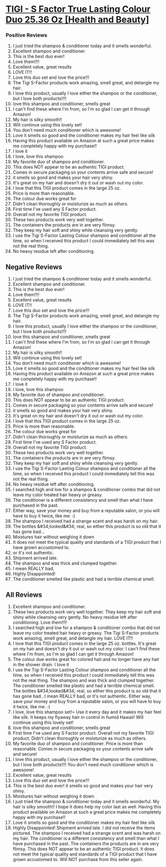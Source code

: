 # [TIGI - S Factor True Lasting Colour Duo 25.36 Oz [Health and Beauty]](https://products.checkmycream.com/products/TIGI-S-Factor-True-Lasting-Colour-Duo-25.36-Oz-Health-and-Beauty.html)

### Positive Reviews

<ol>
      <li>I just tried the shampoo &amp; conditioner today and it smells wonderful.  </li>
      <li>Excellent shampoo and conditioner.</li>
      <li>This is the best duo ever!</li>
      <li>Love them!!!!</li>
      <li>Excellent value, great results</li>
      <li>LOVE IT!!</li>
      <li>Love this duo set and love the price!!!</li>
      <li>The Tigi S-Factor products work amazing, smell great, and detangle my hair.</li>
      <li>I love this product, usually I love either the shampoo or the conditioner, but I love both products!!!!</li>
      <li>love this shampoo and conditioner, smells great</li>
      <li>I can&#x27;t find these where I&#x27;m from, so I&#x27;m so glad I can get it through Amazon!</li>
      <li>My hair is silky smooth!!</li>
      <li>Will continue using this lovely set!</li>
      <li>You don&#x27;t need much conditioner which is awesome!</li>
      <li>Love it smells so good and the conditioner makes my hair feel like silk</li>
      <li>Having this product available on Amazon at such a great price makes me completely happy with my purchase!!</li>
      <li>I love it</li>
      <li>I love, love this shampoo</li>
      <li>My favorite duo of shampoo and conditioner.</li>
      <li>This does NOT appear to be an authentic TIGI product.</li>
      <li>Comes in secure packaging so your contents arrive safe and secure!</li>
      <li>it smells so good and makes your hair very shiny.</li>
      <li>It&#x27;s great on my hair and doesn&#x27;t dry it out or wash out my color.  </li>
      <li>I love that this TIGI product comes in the large 25 oz.</li>
      <li>Price is more than reasonable.</li>
      <li>The colour due works great for</li>
      <li>Didn&#x27;t clean thoroughly or moisturize as much as others.</li>
      <li>First time I&#x27;ve used any S Factor product.</li>
      <li>Overall not my favorite TIGI product.</li>
      <li>These two products work very well together.  </li>
      <li>The containers the products are in are very flimsy.  </li>
      <li>They keep my hair soft and shiny while cleansing very gently.  </li>
      <li>I use the Tigi S-Factor Lasting Colour shampoo and conditioner all the time, so when I received this product I could immediately tell this was not the real thing.</li>
      <li>No heavy residue left after conditioning.  </li>
</ol>


<h2>Negative Reviews</h2>
<ol>
<li> I just tried the shampoo &amp; conditioner today and it smells wonderful.  </li>
<li> Excellent shampoo and conditioner.</li>
<li> This is the best duo ever!</li>
<li> Love them!!!!</li>
<li> Excellent value, great results</li>
<li> LOVE IT!!</li>
<li> Love this duo set and love the price!!!</li>
<li> The Tigi S-Factor products work amazing, smell great, and detangle my hair.</li>
<li> I love this product, usually I love either the shampoo or the conditioner, but I love both products!!!!</li>
<li> love this shampoo and conditioner, smells great</li>
<li> I can&#x27;t find these where I&#x27;m from, so I&#x27;m so glad I can get it through Amazon!</li>
<li> My hair is silky smooth!!</li>
<li> Will continue using this lovely set!</li>
<li> You don&#x27;t need much conditioner which is awesome!</li>
<li> Love it smells so good and the conditioner makes my hair feel like silk</li>
<li> Having this product available on Amazon at such a great price makes me completely happy with my purchase!!</li>
<li> I love it</li>
<li> I love, love this shampoo</li>
<li> My favorite duo of shampoo and conditioner.</li>
<li> This does NOT appear to be an authentic TIGI product.</li>
<li> Comes in secure packaging so your contents arrive safe and secure!</li>
<li> it smells so good and makes your hair very shiny.</li>
<li> It&#x27;s great on my hair and doesn&#x27;t dry it out or wash out my color.  </li>
<li> I love that this TIGI product comes in the large 25 oz.</li>
<li> Price is more than reasonable.</li>
<li> The colour due works great for</li>
<li> Didn&#x27;t clean thoroughly or moisturize as much as others.</li>
<li> First time I&#x27;ve used any S Factor product.</li>
<li> Overall not my favorite TIGI product.</li>
<li> These two products work very well together.  </li>
<li> The containers the products are in are very flimsy.  </li>
<li> They keep my hair soft and shiny while cleansing very gently.  </li>
<li> I use the Tigi S-Factor Lasting Colour shampoo and conditioner all the time, so when I received this product I could immediately tell this was not the real thing.</li>
<li> No heavy residue left after conditioning.  </li>
<li> I searched high and low for a shampoo &amp; conditioner combo that did not leave my color treated hair heavy or greasy.</li>
<li> The conditioner is a different consistency and smell than what I have purchased in the past.  </li>
<li> Either way, save your money and buy from a reputable salon, or you will have to buy it twice, like me. :(</li>
<li> The shampoo I received had a strange scent and was harsh on my hair.  </li>
<li> The bottles &amp;#34;looked&amp;#34; real, so either this product is so old that it has gone bad...</li>
<li> Moistures hair without weighing it down</li>
<li> It does not meet the typical quality and standards of a TIGI product that I have grown accustomed to.</li>
<li> or it&#x27;s not authentic.</li>
<li> Shipment arrived late.</li>
<li> The shampoo and was thick and clumped together.</li>
<li> I mean REALLY bad,</li>
<li> Highly Disappointed!  </li>
<li> The conditioner smelled like plastic and had a terrible chemical smell.</li>
</ol>

<h2>All Reviews</h2>

<ol>
    <li> Excellent shampoo and conditioner.</li>
    <li> These two products work very well together.  They keep my hair soft and shiny while cleansing very gently.  No heavy residue left after conditioning.  Love them!!!!</li>
    <li> I searched high and low for a shampoo &amp; conditioner combo that did not leave my color treated hair heavy or greasy. The Tigi S-Factor products work amazing, smell great, and detangle my hair. LOVE IT!!</li>
    <li> I love that this TIGI product comes in the large 25 oz. bottles. It&#x27;s great on my hair and doesn&#x27;t dry it out or wash out my color.  I can&#x27;t find these where I&#x27;m from, so I&#x27;m so glad I can get it through Amazon!</li>
    <li> The colour due works great for colored hair.and no longer have any hair in the shower drain. I love it</li>
    <li> I use the Tigi S-Factor Lasting Colour shampoo and conditioner all the time, so when I received this product I could immediately tell this was not the real thing. The shampoo and was thick and clumped together. The conditioner smelled like plastic and had a terrible chemical smell. The bottles &amp;#34;looked&amp;#34; real, so either this product is so old that it has gone bad...I mean REALLY bad, or it&#x27;s not authentic. Either way, save your money and buy from a reputable salon, or you will have to buy it twice, like me. :(</li>
    <li> I love, love this shampoo set!~ Use it every day and it makes my hair feel like silk.  It keeps my flyaway hair in control in humid Hawaii!  Will continue using this lovely set!</li>
    <li> love this shampoo and conditioner, smells great</li>
    <li> First time I&#x27;ve used any S Factor product. Overall not my favorite TIGI product. Didn&#x27;t clean thoroughly or moisturize as much as others.</li>
    <li> My favorite duo of shampoo and conditioner. Price is more than reasonable. Comes in secure packaging so your contents arrive safe and secure!</li>
    <li> I love this product, usually I love either the shampoo or the conditioner, but I love both products!!!! You don&#x27;t need much conditioner which is awesome!</li>
    <li> Excellent value, great results</li>
    <li> Love this duo set and love the price!!!</li>
    <li> This is the best duo ever! it smells so good and makes your hair very shiny.</li>
    <li> Moistures hair without weighing it down</li>
    <li> I just tried the shampoo &amp; conditioner today and it smells wonderful.  My hair is silky smooth!! I hope it does help my color last as well. Having this product available on Amazon at such a great price makes me completely happy with my purchase!!</li>
    <li> Love it smells so good and the conditioner makes my hair feel like silk</li>
    <li> Highly Disappointed!  Shipment arrived late. I did not receive the items pictured. The shampoo I received had a strange scent and was harsh on my hair.  The conditioner is a different consistency and smell than what I have purchased in the past.  The containers the products are in are very flimsy.  This does NOT appear to be an authentic TIGI product. It does not meet the typical quality and standards of a TIGI product that I have grown accustomed to. Will NOT purchase from this seller again.</li>
</ol>




